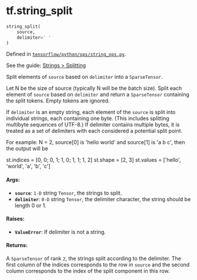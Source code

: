 <div itemscope itemtype="http://developers.google.com/ReferenceObject">
<meta itemprop="name" content="tf.string_split" />
</div>

# tf.string_split

``` python
string_split(
    source,
    delimiter=' '
)
```



Defined in [`tensorflow/python/ops/string_ops.py`](https://www.tensorflow.org/code/tensorflow/python/ops/string_ops.py).

See the guide: [Strings > Splitting](../../../api_guides/python/string_ops.md#Splitting)

Split elements of `source` based on `delimiter` into a `SparseTensor`.

Let N be the size of source (typically N will be the batch size). Split each
element of `source` based on `delimiter` and return a `SparseTensor`
containing the split tokens. Empty tokens are ignored.

If `delimiter` is an empty string, each element of the `source` is split
into individual strings, each containing one byte. (This includes splitting
multibyte sequences of UTF-8.) If delimiter contains multiple bytes, it is
treated as a set of delimiters with each considered a potential split point.

For example:
N = 2, source[0] is 'hello world' and source[1] is 'a b c', then the output
will be

st.indices = [0, 0;
              0, 1;
              1, 0;
              1, 1;
              1, 2]
st.shape = [2, 3]
st.values = ['hello', 'world', 'a', 'b', 'c']

#### Args:

* <b>`source`</b>: `1-D` string `Tensor`, the strings to split.
* <b>`delimiter`</b>: `0-D` string `Tensor`, the delimiter character, the string should
    be length 0 or 1.


#### Raises:

* <b>`ValueError`</b>: If delimiter is not a string.


#### Returns:

  A `SparseTensor` of rank `2`, the strings split according to the delimiter.
  The first column of the indices corresponds to the row in `source` and the
  second column corresponds to the index of the split component in this row.